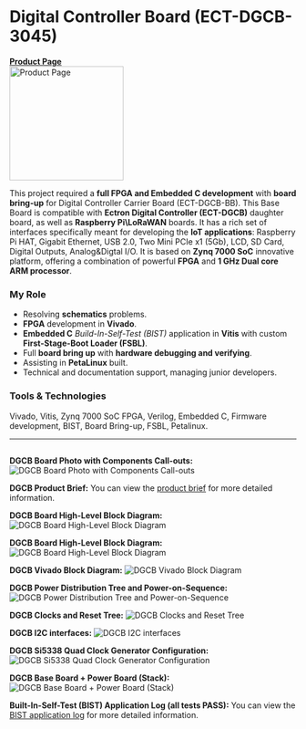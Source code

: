 # Digital Controller Board (ECT-DGCB-3045)


<a href="https://www.amd.com/en/search/adaptive-socs-and-fpgas/partner-solutions.html#/6734" target="_blank">
  <b>Product Page</b><br>
  <img src="https://mm.digikey.com/Volume0/opasdata/d220001/derivates/6/001/163/582/MFG_DGCB-3045---30_web%28640x640%29.jpg" alt="Product Page" width="200">
</a><br>

This project required a **full FPGA and Embedded C development** with **board bring-up** for Digital Controller Carrier Board (ECT-DGCB-BB). This Base Board is compatible with **Ectron Digital Controller (ECT-DGCB)** daughter board, as well as **Raspberry Pi\LoRaWAN** boards. It has a rich set of interfaces specifically meant for developing the **IoT applications**: Raspberry Pi HAT, Gigabit Ethernet, USB 2.0, Two Mini PCIe x1 (5Gb), LCD, SD Card, Digital Outputs, Analog&Digtal I/O. It is based on **Zynq 7000 SoC** innovative  platform, offering a combination of powerful **FPGA** and **1 GHz Dual core ARM processor**.

### My Role

- Resolving **schematics** problems.
- **FPGA** development in **Vivado**.
- **Embedded C** *Build-In-Self-Test (BIST)* application in **Vitis** with custom **First-Stage-Boot Loader (FSBL)**.
- Full **board bring up** with **hardware debugging and verifying**.
- Assisting in **PetaLinux** built.
- Technical and documentation support, managing junior developers.

### Tools & Technologies
Vivado, Vitis, Zynq 7000 SoC FPGA, Verilog, Embedded C, Firmware development, BIST, Board Bring-up, FSBL, Petalinux.

<hr>

##
**DGCB Board Photo with Components Call-outs:**
<img alt="DGCB Board Photo with Components Call-outs" src="01DGCB Board Photo with Components Call-outs.jpg">

**DGCB Product Brief:**
You can view the [product brief](11DGCB%20Product%20Brief.pdf) for more detailed information.

**DGCB Board High-Level Block Diagram:**
<img alt="DGCB Board High-Level Block Diagram" src="02DGCB Board High-Level Block Diagram.png">

**DGCB Board High-Level Block Diagram:**
<img alt="DGCB Board High-Level Block Diagram" src="03DGCB Board High-Level Block Diagram.png">

**DGCB Vivado Block Diagram:**
<img alt="DGCB Vivado Block Diagram" src="04DGCB Vivado Block Diagram.png">

**DGCB Power Distribution Tree and Power-on-Sequence:**
<img alt="DGCB Power Distribution Tree and Power-on-Sequence" src="05DGCB Power Distribution Tree and Power-on-Sequence.png">

**DGCB Clocks and Reset Tree:**
<img alt="DGCB Clocks and Reset Tree" src="06DGCB Clocks and Reset Tree.png">

**DGCB I2C interfaces:**
<img alt="DGCB I2C interfaces" src="07DGCB I2C interfaces.png">

**DGCB Si5338 Quad Clock Generator Configuration:**
<img alt="DGCB Si5338 Quad Clock Generator Configuration" src="08DGCB Si5338 Quad Clock Generator Configuration.png">

**DGCB Base Board + Power Board (Stack):**
<img alt="DGCB Base Board + Power Board (Stack)" src="09DGCB Base Board + Power Board (Stack).jpg">

**Built-In-Self-Test (BIST) Application Log (all tests PASS):**
You can view the [BIST application log](10Built-In-Self-Test%20(BIST)%20Application%20Log%20(all%20tests%20PASS).txt) for more detailed information.